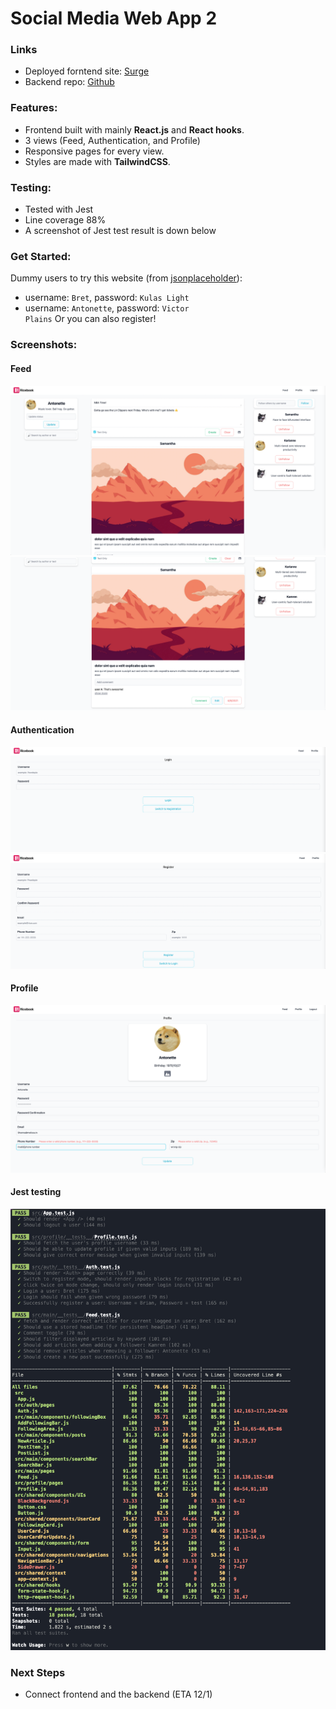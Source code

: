 # Social Media Web App 2

### Links

- Deployed forntend site: [Surge](http://ricebook-hw6-bk52.surge.sh/)
- Backend repo: [Github]()

### Features:

- Frontend built with mainly **React.js** and **React hooks**.
- 3 views (Feed, Authentication, and Profile)
- Responsive pages for every view.
- Styles are made with **TailwindCSS**.

### Testing:

- Tested with Jest
- Line coverage 88%
- A screenshot of Jest test result is down below

### Get Started:

Dummy users to try this website (from [jsonplaceholder](https://jsonplaceholder.typicode.com/users)):

- username: <code>Bret</code>, password: <code>Kulas Light</code>
- username: <code>Antonette</code>, password: <code>Victor Plains</code>
  Or you can also register!

### Screenshots:

#### Feed

![image-feed-top](/screenshots/image-feed-top.png)
![image-feed-bottom](/screenshots/image-feed-bottom.png)

#### Authentication

![image-login](/screenshots/image-login.png)
![image-register](/screenshots/image-register.png)

#### Profile

![image-profile](/screenshots/image-profile.png)

#### Jest testing

![image-unit-tests](/unit-tests.png)

### Next Steps

- Connect frontend and the backend (ETA 12/1)
